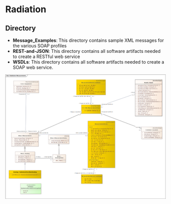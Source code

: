# Radiation
## Directory
- **Message_Examples**: This directory contains sample XML messages for the various SOAP profiles
- **REST-and-JSON**: This directory contains all software artifacts needed to create a RESTful web service
- **WSDLs**: This directory contains all software artifacts needed to create a SOAP web service.

![Radiation](../../Images/Radiation.png)